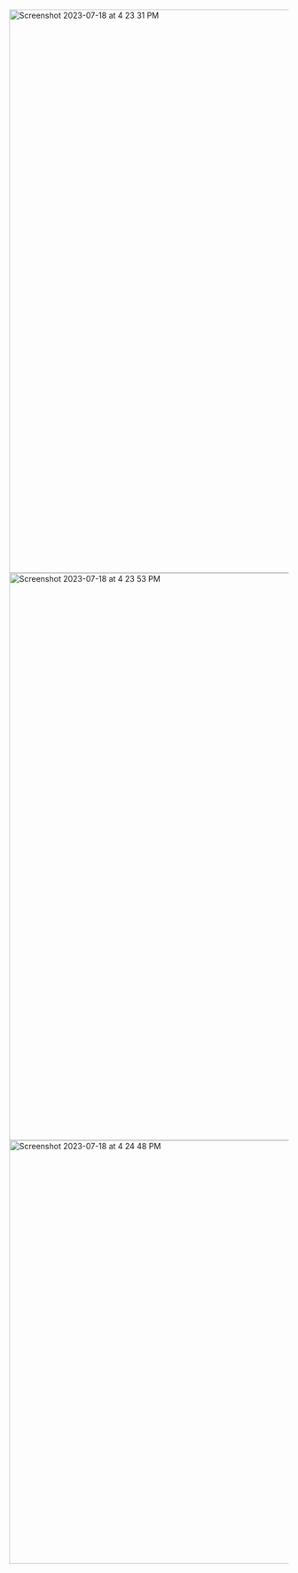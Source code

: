 # 


<img width="1015" alt="Screenshot 2023-07-18 at 4 23 31 PM" src="https://github.com/javaHelper/Spring-Integration-5-Using-Channel-Adapters-to-Integrate-with-External-Systems/assets/54174687/0fcbce96-440f-46a7-b782-74c72e8a6339">

<img width="1022" alt="Screenshot 2023-07-18 at 4 23 53 PM" src="https://github.com/javaHelper/Spring-Integration-5-Using-Channel-Adapters-to-Integrate-with-External-Systems/assets/54174687/1d91c4c8-322a-4077-bdff-21d5015aa43a">

<img width="763" alt="Screenshot 2023-07-18 at 4 24 48 PM" src="https://github.com/javaHelper/Spring-Integration-5-Using-Channel-Adapters-to-Integrate-with-External-Systems/assets/54174687/3cc4c28d-87b3-467b-a948-eb8a4cf628a4">
